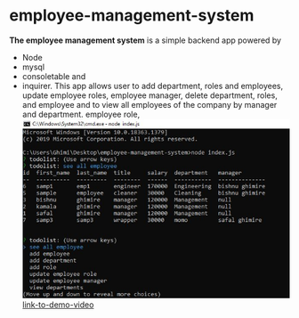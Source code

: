 # employee-management-system
 **The employee management system** is a simple backend app powered by
 - Node 
 - mysql
 - consoletable and 
 - inquirer.
 This app allows user to add department, roles and employees, update employee roles, employee manager, delete department, roles, and employee
 and to view all employees of the company by manager and department.
 employee role, 
 ![demo-picture](./images/ems.JPG)
 [link-to-demo-video](https://drive.google.com/file/d/161N2Ae4OCAyB4F4L-7Z5Gc3AnqLYUnuo/view)